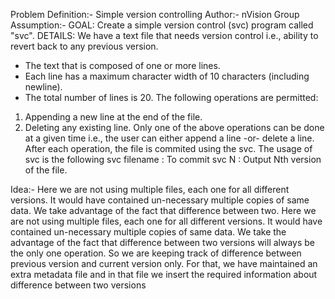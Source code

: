 Problem Definition:- Simple version controlling
Author:-
	nVision Group
Assumption:-
GOAL:
Create a simple version control (svc) program called "svc".
DETAILS:
We have a text file that needs version control i.e., ability to revert back
to any previous version.  
- The text that is composed of one or more lines.
- Each line has a maximum character width of 10 characters (including newline).
- The total number of lines is 20.
The following operations are permitted:
1. Appending a new line at the end of the file.
2. Deleting any existing line.
Only one of the above operations can be done at a given time i.e., the user can either append a line -or- delete a line. After each operation, the file is commited using the svc. 
The usage of svc is the following
svc filename   : To commit
svc N          : Output Nth version of the file.

Idea:-
Here we are not using multiple files, each one for all different versions.
It would have contained un-necessary multiple copies of same data.
We take advantage of the fact that difference between two.
Here we are not using multiple files, each one for all different versions.
It would  have contained un-necessary multiple copies of same data.
We take the advantage of the fact that difference between two versions will always be the only one operation. So we are keeping track of difference between previous version and current version only.
For that, we have maintained an extra metadata file and in that file we insert the required information about difference between two versions
 



